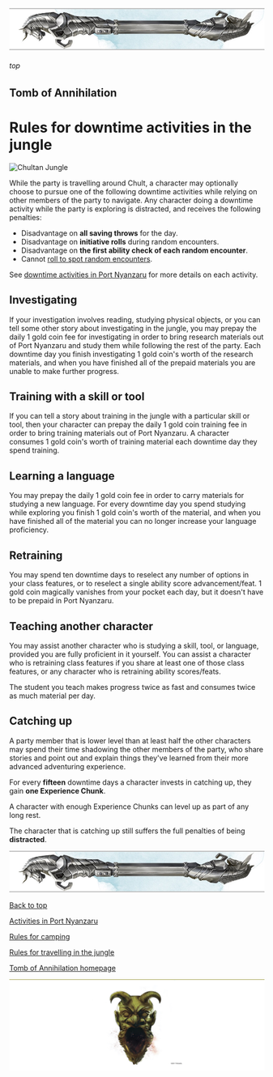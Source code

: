
![immovable rod](../../images/immovable-rod.jpg)

###### top

## Tomb of Annihilation

# Rules for downtime activities in the jungle

![Chultan Jungle](images/undead-trex.jpg)

While the party is travelling around Chult, a character may optionally choose to pursue one of the following downtime activities while relying on other members of the party to navigate. Any character doing a downtime activity while the party is exploring is distracted, and receives the following penalties:

- Disadvantage on **all saving throws** for the day.
- Disadvantage on **initiative rolls** during random encounters.
- Disadvantage on **the first ability check of each random encounter**.
- Cannot [roll to spot random encounters](rules_for_random_encounters.md#encounter-distance).

See [downtime activities in Port Nyanzaru](activities_in_Port_Nyanzaru.md#retraining) for more details on each activity.

## Investigating
If your investigation involves reading, studying physical objects, or you can tell some other story about investigating in the jungle, you may prepay the daily 1 gold coin fee for investigating in order to bring research materials out of Port Nyanzaru and study them while following the rest of the party. Each downtime day you finish investigating 1 gold coin's worth of the research materials, and when you have finished all of the prepaid materials you are unable to make further progress.

## Training with a skill or tool
If you can tell a story about training in the jungle with a particular skill or tool, then your character can prepay the daily 1 gold coin training fee in order to bring training materials out of Port Nyanzaru. A character consumes 1 gold coin's worth of training material each downtime day they spend training.

## Learning a language
You may prepay the daily 1 gold coin fee in order to carry materials for studying a new language. For every downtime day you spend studying while exploring you finish 1 gold coin's worth of the material, and when you have finished all of the material you can no longer increase your language proficiency.

## Retraining
You may spend ten downtime days to reselect any number of options in your class features, or to reselect a single ability score advancement/feat. 1 gold coin magically vanishes from your pocket each day, but it doesn't have to be prepaid in Port Nyanzaru.

## Teaching another character
You may assist another character who is studying a skill, tool, or language, provided you are fully proficient in it yourself. You can assist a character who is retraining class features if you share at least one of those class features, or any character who is retraining ability scores/feats.

The student you teach makes progress twice as fast and consumes twice as much material per day.

## Catching up
A party member that is lower level than at least half the other characters may spend their time shadowing the other members of the party, who share stories and point out and explain things they've learned from their more advanced adventuring experience.

For every __fifteen__ downtime days a character invests in catching up, they gain __one Experience Chunk__.

A character with enough Experience Chunks can level up as part of any long rest.

The character that is catching up still suffers the full penalties of being **distracted**.

![immovable rod](../../images/immovable-rod.jpg)

[Back to top](#top)

[Activities in Port Nyanzaru](activities_in_Port_Nyanzaru.md#top)

[Rules for camping](rules_for_camping.md#top)

[Rules for travelling in the jungle](rules_for_travelling.md#top)

[Tomb of Annihilation homepage](README.md#top)

![the end](../../images/toa-end.jpg)
